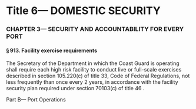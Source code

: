 
# Title 6— DOMESTIC SECURITY
### CHAPTER 3— SECURITY AND ACCOUNTABILITY FOR EVERY PORT
#### § 913. Facility exercise requirements

The Secretary of the Department in which the Coast Guard is operating shall require each high risk facility to conduct live or full-scale exercises described in section 105.220(c) of title 33, Code of Federal Regulations, not less frequently than once every 2 years, in accordance with the facility security plan required under section 70103(c) of title 46 .

Part B— Port Operations
